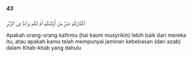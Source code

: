 ##### 43

<span class="ayah">أَكُفَّارُكُمْ خَيْرٌۭ مِّنْ أُو۟لَٰٓئِكُمْ أَمْ لَكُم بَرَآءَةٌۭ فِى ٱلزُّبُرِ</span>

<span class="ayah_translation">Apakah orang-orang kafirmu (hai kaum musyrikin) lebih baik dari mereka itu, atau apakah kamu telah mempunyai jaminan kebebasan (dari azab) dalam Kitab-kitab yang dahulu</span>
